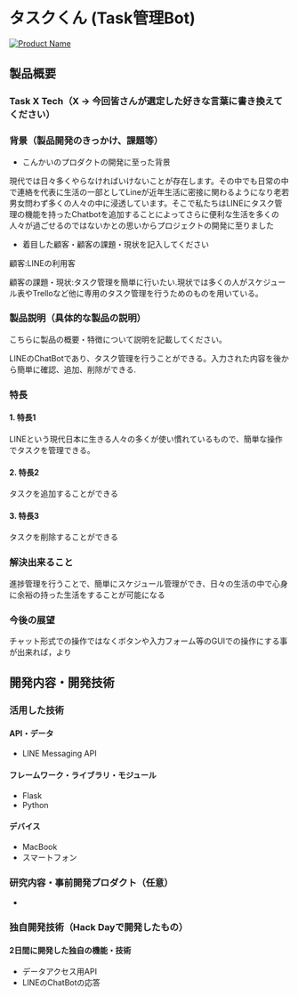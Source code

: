 # タスクくん (Task管理Bot)

[![Product Name](image.png)](https://www.youtube.com/watch?v=G5rULR53uMk)

## 製品概要
### Task X Tech（X → 今回皆さんが選定した好きな言葉に書き換えてください）

### 背景（製品開発のきっかけ、課題等）
- こんかいのプロダクトの開発に至った背景

現代では日々多くやらなければいけないことが存在します。その中でも日常の中で連絡を代表に生活の一部としてLineが近年生活に密接に関わるようになり老若男女問わず多くの人々の中に浸透しています。そこで私たちはLINEにタスク管理の機能を持ったChatbotを追加することによってさらに便利な生活を多くの人々が過ごせるのではないかとの思いからプロジェクトの開発に至りました

- 着目した顧客・顧客の課題・現状を記入してください

顧客:LINEの利用客

顧客の課題・現状:タスク管理を簡単に行いたい.現状では多くの人がスケジュール表やTrelloなど他に専用のタスク管理を行うためのものを用いている。
### 製品説明（具体的な製品の説明）
こちらに製品の概要・特徴について説明を記載してください。

LINEのChatBotであり、タスク管理を行うことができる。入力された内容を後から簡単に確認、追加、削除ができる.


### 特長

#### 1. 特長1
LINEという現代日本に生きる人々の多くが使い慣れているもので、簡単な操作でタスクを管理できる。
#### 2. 特長2
タスクを追加することができる
#### 3. 特長3
タスクを削除することができる

### 解決出来ること
進捗管理を行うことで、簡単にスケジュール管理ができ、日々の生活の中で心身に余裕の持った生活をすることが可能になる

### 今後の展望
チャット形式での操作ではなくボタンや入力フォーム等のGUIでの操作にする事が出来れば，より

## 開発内容・開発技術
### 活用した技術
#### API・データ
* LINE Messaging API

#### フレームワーク・ライブラリ・モジュール
* Flask
* Python

#### デバイス
* MacBook
* スマートフォン

### 研究内容・事前開発プロダクト（任意）
*

### 独自開発技術（Hack Dayで開発したもの）
#### 2日間に開発した独自の機能・技術
* データアクセス用API
* LINEのChatBotの応答
